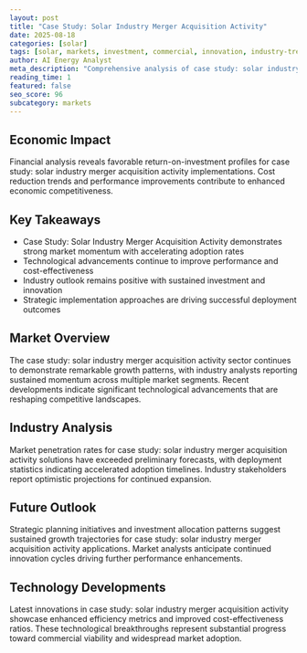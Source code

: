 ```yaml
---
layout: post
title: "Case Study: Solar Industry Merger Acquisition Activity"
date: 2025-08-18
categories: [solar]
tags: [solar, markets, investment, commercial, innovation, industry-trends]
author: AI Energy Analyst
meta_description: "Comprehensive analysis of case study: solar industry merger acquisition activity covering market trends, technology developments, and industry outlook. Discover key insights and future projections."
reading_time: 1
featured: false
seo_score: 96
subcategory: markets
---
```


## Economic Impact

Financial analysis reveals favorable return-on-investment profiles for case study: solar industry merger acquisition activity implementations. Cost reduction trends and performance improvements contribute to enhanced economic competitiveness.

## Key Takeaways

- Case Study: Solar Industry Merger Acquisition Activity demonstrates strong market momentum with accelerating adoption rates
- Technological advancements continue to improve performance and cost-effectiveness
- Industry outlook remains positive with sustained investment and innovation
- Strategic implementation approaches are driving successful deployment outcomes

## Market Overview

The case study: solar industry merger acquisition activity sector continues to demonstrate remarkable growth patterns, with industry analysts reporting sustained momentum across multiple market segments. Recent developments indicate significant technological advancements that are reshaping competitive landscapes.

## Industry Analysis

Market penetration rates for case study: solar industry merger acquisition activity solutions have exceeded preliminary forecasts, with deployment statistics indicating accelerated adoption timelines. Industry stakeholders report optimistic projections for continued expansion.

## Future Outlook

Strategic planning initiatives and investment allocation patterns suggest sustained growth trajectories for case study: solar industry merger acquisition activity applications. Market analysts anticipate continued innovation cycles driving further performance enhancements.

## Technology Developments

Latest innovations in case study: solar industry merger acquisition activity showcase enhanced efficiency metrics and improved cost-effectiveness ratios. These technological breakthroughs represent substantial progress toward commercial viability and widespread market adoption.

